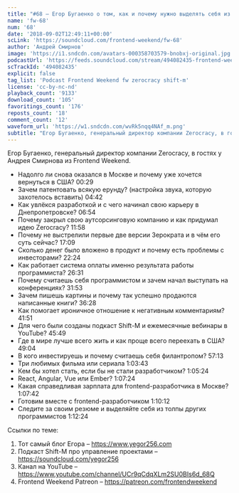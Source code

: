 ```yaml
---
title: "#68 – Егор Бугаенко о том, как и почему нужно выделять себя из толпы других программистов"
name: 'fw-68'
num: '68'
date: '2018-09-02T12:49:11+00:00'
scLink: 'https://soundcloud.com/frontend-weekend/fw-68'
author: 'Андрей Смирнов'
image: 'https://i1.sndcdn.com/avatars-000358703579-bnobxj-original.jpg'
podcastUrl: 'https://feeds.soundcloud.com/stream/494082435-frontend-weekend-fw-68.m4a'
scTrackId: '494082435'
explicit: false
tag_list: 'Podcast Frontend Weekend fw zerocracy shift-m'
license: 'cc-by-nc-nd'
playback_count: '9133'
download_count: '105'
favoritings_count: '176'
reposts_count: '18'
comment_count: '12'
waveform_url: 'https://w1.sndcdn.com/wvRk5nqq4NAf_m.png'
subtitle: "Егор Бугаенко, генеральный директор компании Zerocracy, в гостях у Андрея Смирнова из Frontend Weekend. "
---
```

Егор Бугаенко, генеральный директор компании Zerocracy, в гостях у Андрея Смирнова из Frontend Weekend. 

- Надолго ли снова оказался в Москве и почему уже хочется вернуться в США? <timecode sec="29">00:29</timecode>
- Зачем патентовать всякую ерунду? (настройка звука, которую захотелось вставить) <timecode sec="282">04:42</timecode>
- Как увлёкся разработкой и с чего начинал свою карьеру в Днепропетровске? <timecode sec="414">06:54</timecode>
- Почему закрыл свою аутсорсинговую компанию и как придумал идею Zerocracy? <timecode sec="718">11:58</timecode>
- Почему не выстрелили первые две версии Зерократа и в чём его суть сейчас? <timecode sec="1029">17:09</timecode>
- Сколько денег было вложено в продукт и почему есть проблемы с инвесторами? <timecode sec="1344">22:24</timecode>
- Как работает система оплаты именно результата работы программиста? <timecode sec="1591">26:31</timecode>
- Почему считаешь себя программистом и зачем начал выступать на конференциях? <timecode sec="1913">31:53</timecode>
- Зачем пишешь картины и почему так успешно продаются написанные книги? <timecode sec="2188">36:28</timecode>
- Как помогает ироничное отношение к негативным комментариям? <timecode sec="2511">41:51</timecode>
- Для чего были созданы подкаст Shift-M и ежемесячные вебинары в YouTube? <timecode sec="2749">45:49</timecode>
- Где в мире лучше всего жить и как проще всего переехать в США? <timecode sec="2944">49:04</timecode>
- В кого инвестируешь и почему считаешь себя филантропом? <timecode sec="3433">57:13</timecode>
- Три любимых фильма или сериала <timecode sec="3823">1:03:43</timecode>
- Кем бы хотел стать, если бы не стали разработчиком? <timecode sec="3924">1:05:24</timecode>
- React, Angular, Vue или Ember? <timecode sec="4044">1:07:24</timecode>
- Какая справедливая зарплата для frontend-разработчика в Москве? <timecode sec="4062">1:07:42</timecode>
- Готовим вместе с frontend-разработчиком <timecode sec="4212">1:10:12</timecode>
- Следите за своим резюме и выделяйте себя из толпы других программистов <timecode sec="4344">1:12:24</timecode>

Ссылки по теме:
1) Тот самый блог Егора – https://www.yegor256.com
2) Подкаст Shift-M про управление проектами – https://soundcloud.com/yegor256
3) Канал на YouTube – https://www.youtube.com/channel/UCr9qCdqXLm2SU0BIs6d_68Q 
4) Frontend Weekend Patreon – https://patreon.com/frontendweekend